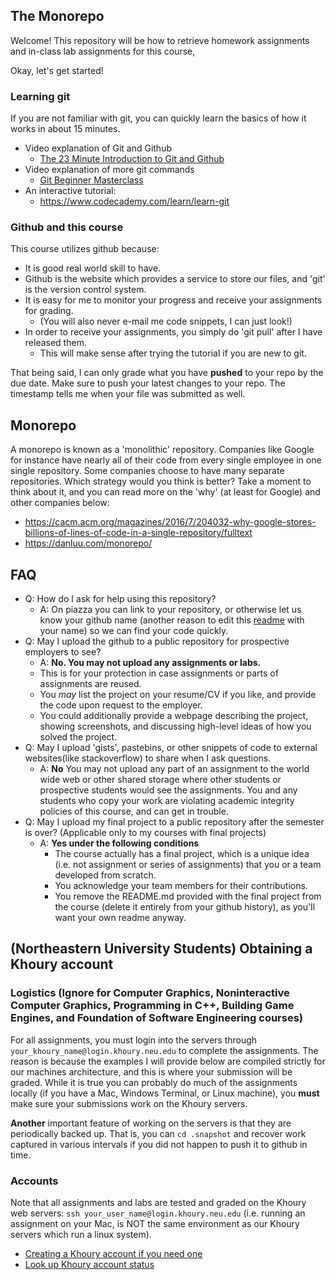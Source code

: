 ## The Monorepo

Welcome! This repository will be how to retrieve homework assignments and in-class lab assignments for this course,

Okay, let's get started!

### Learning git
If you are not familiar with git, you can quickly learn the basics of how it works in about 15 minutes.

* Video explanation of Git and Github
	* [The 23 Minute Introduction to Git and Github](https://www.youtube.com/watch?v=PgNTp71sl0I)
* Video explanation of more git commands
	* [Git Beginner Masterclass](https://www.youtube.com/watch?v=HlYJpuwaXiE)
* An interactive tutorial: 
  * https://www.codecademy.com/learn/learn-git

### Github and this course

This course utilizes github because:

- It is good real world skill to have.
- Github is the website which provides a service to store our files, and 'git' is the version control system.
- It is easy for me to monitor your progress and receive your assignments for grading.
  - (You will also never e-mail me code snippets, I can just look!)
- In order to receive your assignments, you simply do 'git pull' after I have released them.
  - This will make sense after trying the tutorial if you are new to git.

That being said, I can only grade what you have **pushed** to your repo by the due date. Make sure to push your latest changes to your repo. The timestamp tells me when your file was submitted as well.

## Monorepo

A monorepo is known as a 'monolithic' repository. Companies like Google for instance have nearly all of their code from every single employee in one single repository. Some companies choose to have many separate repositories. Which strategy would you think is better? Take a moment to think about it, and you can read more on the 'why' (at least for Google) and other companies below: 

* https://cacm.acm.org/magazines/2016/7/204032-why-google-stores-billions-of-lines-of-code-in-a-single-repository/fulltext
* https://danluu.com/monorepo/

## FAQ

- Q: How do I ask for help using this repository?
  - A: On piazza you can link to your repository, or otherwise let us know your github name (another reason to edit this [readme](./README.md) with your name) so we can find your code quickly.
- Q: May I upload the github to a public repository for prospective employers to see?
  - A: **No. You may not upload any assignments or labs.** 
  - This is for your protection in case assignments or parts of assignments are reused. 
  - You *may* list the project on your resume/CV if you like, and provide the code upon request to the employer. 
  - You could additionally provide a webpage describing the project, showing screenshots, and discussing high-level ideas of how you solved the project.
- Q: May I upload 'gists', pastebins, or other snippets of code to external websites(like stackoverflow) to share when I ask questions.
  - A: **No** You may not upload any part of an assignment to the world wide web or other shared storage where other students or prospective students would see the assignments. You and any students who copy your work are violating academic integrity policies of this course, and can get in trouble.
- Q: May I upload my final project to a public repository after the semester is over? (Applicable only to my courses with final projects)
  - A: **Yes under the following conditions**
    - The course actually has a final project, which is a unique idea (i.e. not assignment or series of assignments) that you or a team developed from scratch.
    - You acknowledge your team members for their contributions.
    - You remove the README.md provided with the final project from the course (delete it entirely from your github history), as you'll want your own readme anyway.
    
## (Northeastern University Students) Obtaining a Khoury account

### Logistics (Ignore for Computer Graphics, Noninteractive Computer Graphics, Programming in C++, Building Game Engines, and Foundation of Software Engineering courses)

For all assignments, you must login into the servers through `your_khoury_name@login.khoury.neu.edu` to complete the assignments. The reason is because the examples I will provide below are compiled strictly for our machines architecture, and this is where your submission will be graded. While it is true you can probably do much of the assignments locally (if you have a Mac, Windows Terminal, or Linux machine), you **must** make sure your submissions work on the Khoury servers.

**Another** important feature of working on the servers is that they are periodically backed up. That is, you can `cd .snapshot` and recover work captured in various intervals if you did not happen to push it to github in time.

### Accounts

Note that all assignments and labs are tested and graded on the Khoury web servers: `ssh your_user_name@login.khoury.neu.edu` (i.e. running an assignment on your Mac, is NOT the same environment as our Khoury servers which run a linux system).

- [Creating a Khoury account if you need one](https://www.khoury.northeastern.edu/systems/getting-started/) 
- [Look up Khoury account status](https://my.khoury.northeastern.edu/forgot/username)

